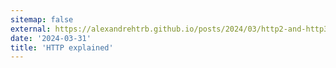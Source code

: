 ```yaml
---
sitemap: false
external: https://alexandrehtrb.github.io/posts/2024/03/http2-and-http3-explained/
date: '2024-03-31'
title: 'HTTP explained'
---
```

